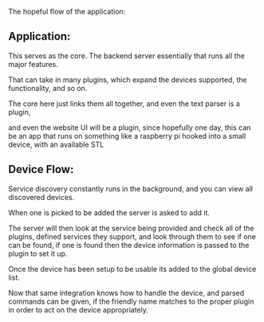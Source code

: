 The hopeful flow of the application:

## Application:

This serves as the core. The backend server essentially that runs all the major features.

That can take in many plugins, which expand the devices supported, the functionality, and so on.

The core here just links them all together, and even the text parser is a plugin,

and even the website UI will be a plugin, since hopefully one day, this can be an app that runs on something like 
a raspberry pi hooked into a small device, with an available STL 

## Device Flow:

Service discovery constantly runs in the background, and you can view all discovered devices.

When one is picked to be added the server is asked to add it.

The server will then look at the service being provided and check all of the plugins, defined 
services they support, and look through them to see if one can be found, if one is found 
then the device information is passed to the plugin to set it up.

Once the device has been setup to be usable its added to the global device list.

Now that same integration knows how to handle the device, and parsed commands can be given, if the friendly name matches to the proper plugin in order to act on the device appropriately.
